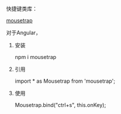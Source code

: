 快捷键类库：

[mousetrap](https://github.com/ccampbell/mousetrap)

对于Angular，

1. 安装

    npm i mousetrap

2. 引用

    import * as Mousetrap from 'mousetrap';

3. 使用

    Mousetrap.bind("ctrl+s", this.onKey);
